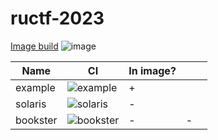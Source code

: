 # ructf-2023

[Image build](https://github.com/HackerDom/ructf-finals-2023/actions/workflows/rebuild_image.yml) ![image](https://github.com/HackerDom/ructf-finals-2023/actions/workflows/rebuild_image.yml/badge.svg)

|Name    |CI|In image?|   |   |
|---     |---|---|---|---|
|example |![example](https://github.com/HackerDom/ructf-finals-2023/actions/workflows/check_example.yml/badge.svg)  |+|||
|solaris |![solaris](https://github.com/HackerDom/ructf-finals-2023/actions/workflows/check_solaris.yml/badge.svg)  |-|||
|bookster|![bookster](https://github.com/HackerDom/ructf-finals-2023/actions/workflows/check_bookster.yml/badge.svg)|-|-||





